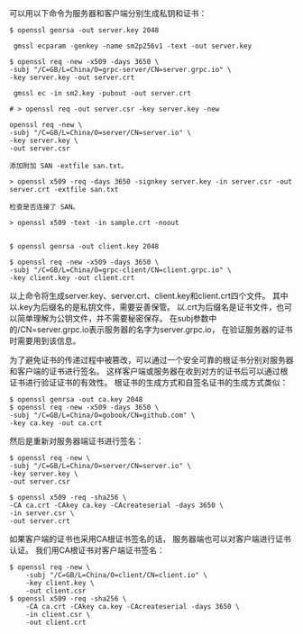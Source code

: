 可以用以下命令为服务器和客户端分别生成私钥和证书：

~~~
$ openssl genrsa -out server.key 2048

 gmssl ecparam -genkey -name sm2p256v1 -text -out server.key

$ openssl req -new -x509 -days 3650 \
-subj "/C=GB/L=China/O=grpc-server/CN=server.grpc.io" \
-key server.key -out server.crt

 gmssl ec -in sm2.key -pubout -out server.crt

# > openssl req -out server.csr -key server.key -new

openssl req -new \
-subj "/C=GB/L=China/O=server/CN=server.io" \
-key server.key \
-out server.csr

添加附加 SAN -extfile san.txt。

> openssl x509 -req -days 3650 -signkey server.key -in server.csr -out server.crt -extfile san.txt

检查是否连接了 SAN。

> openssl x509 -text -in sample.crt -noout


$ openssl genrsa -out client.key 2048

$ openssl req -new -x509 -days 3650 \
-subj "/C=GB/L=China/O=grpc-client/CN=client.grpc.io" \
-key client.key -out client.crt
~~~

以上命令将生成server.key、server.crt、client.key和client.crt四个文件。
其中以.key为后缀名的是私钥文件，需要妥善保管。
以.crt为后缀名是证书文件，也可以简单理解为公钥文件，并不需要秘密保存。
在subj参数中的/CN=server.grpc.io表示服务器的名字为server.grpc.io，
在验证服务器的证书时需要用到该信息。


为了避免证书的传递过程中被篡改，可以通过一个安全可靠的根证书分别对服务器和客户端的证书进行签名。
这样客户端或服务器在收到对方的证书后可以通过根证书进行验证证书的有效性。
根证书的生成方式和自签名证书的生成方式类似：

~~~
$ openssl genrsa -out ca.key 2048
$ openssl req -new -x509 -days 3650 \
-subj "/C=GB/L=China/O=gobook/CN=github.com" \
-key ca.key -out ca.crt
~~~
然后是重新对服务器端证书进行签名：
~~~
$ openssl req -new \
-subj "/C=GB/L=China/O=server/CN=server.io" \
-key server.key \
-out server.csr

$ openssl x509 -req -sha256 \
-CA ca.crt -CAkey ca.key -CAcreateserial -days 3650 \
-in server.csr \
-out server.crt
~~~

如果客户端的证书也采用CA根证书签名的话，
服务器端也可以对客户端进行证书认证。
我们用CA根证书对客户端证书签名：

~~~
$ openssl req -new \
    -subj "/C=GB/L=China/O=client/CN=client.io" \
    -key client.key \
    -out client.csr
$ openssl x509 -req -sha256 \
    -CA ca.crt -CAkey ca.key -CAcreateserial -days 3650 \
    -in client.csr \
    -out client.crt
~~~
